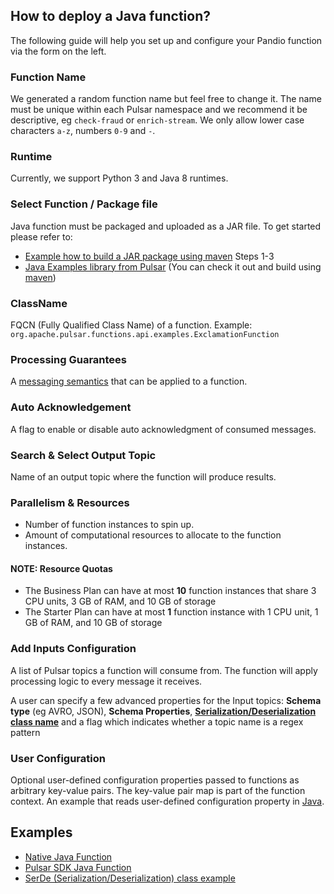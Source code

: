 ## How to deploy a Java function?

The following guide will help you set up and configure your Pandio function via the form on the left.

### Function Name

We generated a random function name but feel free to change it. The name must be unique within each Pulsar namespace and we recommend it be descriptive, eg `check-fraud` or `enrich-stream`. We only allow lower case characters `a-z`, numbers `0-9` and `-`.

### Runtime

Currently, we support Python 3 and Java 8 runtimes.

### Select Function / Package file

Java function must be packaged and uploaded as a JAR file. To get started please refer to:

* [Example how to build a JAR package using maven](https://pulsar.apache.org/docs/en/functions-package/#java) Steps 1-3
* [Java Examples library from Pulsar](https://github.com/apache/pulsar/tree/master/pulsar-functions/java-examples) (You can check it out and build using [maven](https://maven.apache.org/))

### ClassName

FQCN (Fully Qualified Class Name) of a function. Example: `org.apache.pulsar.functions.api.examples.ExclamationFunction`

### Processing Guarantees

A [messaging semantics](https://pulsar.apache.org/docs/en/functions-overview/#processing-guarantees) that can be applied to a function.

### Auto Acknowledgement

A flag to enable or disable auto acknowledgment of consumed messages.

### Search & Select Output Topic

Name of an output topic where the function will produce results.

### Parallelism & Resources

* Number of function instances to spin up.
* Amount of computational resources to allocate to the function instances.

#### NOTE: Resource Quotas

* The Business Plan can have at most **10** function instances that share 3 CPU units, 3 GB of RAM, and 10 GB of storage
* The Starter Plan can have at most **1** function instance with 1 CPU unit, 1 GB of RAM, and 10 GB of storage

### Add Inputs Configuration

A list of Pulsar topics a function will consume from. The function will apply processing logic to every message it receives.

A user can specify a few advanced properties for the Input topics: **Schema type** (eg AVRO, JSON), **Schema Properties**, [**Serialization/Deserialization class name**](https://pulsar.apache.org/docs/en/functions-develop/#serde) and a flag which indicates whether a topic name is a regex pattern

### User Configuration

Optional user-defined configuration properties passed to functions as arbitrary key-value pairs. The key-value pair map is part of the function context. An example that reads user-defined configuration property in [Java](https://github.com/apache/pulsar/blob/master/pulsar-functions/java-examples/src/main/java/org/apache/pulsar/functions/api/examples/UserConfigFunction.java#L33).

## Examples

* [Native Java Function](https://github.com/apache/pulsar/blob/master/pulsar-functions/java-examples/src/main/java/org/apache/pulsar/functions/api/examples/ExclamationFunction.java)
* [Pulsar SDK Java Function](https://github.com/apache/pulsar/blob/master/pulsar-functions/java-examples/src/main/java/org/apache/pulsar/functions/api/examples/UserPublishFunction.java)
* [SerDe (Serialization/Deserialization) class example](https://github.com/apache/pulsar/blob/master/pulsar-functions/java-examples/src/main/java/org/apache/pulsar/functions/api/examples/serde/CustomObjectSerde.java)
